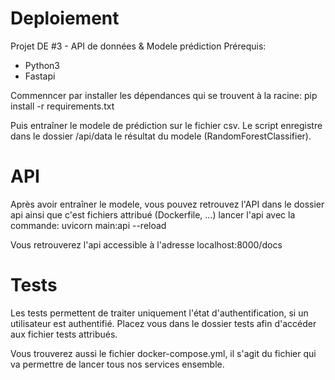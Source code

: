 # Deploiement

Projet DE #3 - API de données & Modele prédiction
Prérequis:
  - Python3
  - Fastapi

Commenncer par installer les dépendances qui se trouvent à la racine:
pip install -r requirements.txt

Puis entraîner le modele de prédiction sur le fichier csv. Le script enregistre dans le dossier /api/data le résultat du modele
(RandomForestClassifier).

# API

Après avoir entraîner le modele, vous pouvez retrouvez l'API dans le dossier api ainsi que c'est fichiers attribué (Dockerfile, ...)
lancer l'api avec la commande: uvicorn main:api --reload

Vous retrouverez l'api accessible à l'adresse localhost:8000/docs


# Tests

Les tests permettent de traiter uniquement l'état d'authentification, si un utilisateur est authentifié.
Placez vous dans le dossier tests afin d'accéder aux fichier tests attribués.

Vous trouverez aussi le fichier docker-compose.yml, il s'agit du fichier qui va permettre de lancer tous nos services ensemble.
